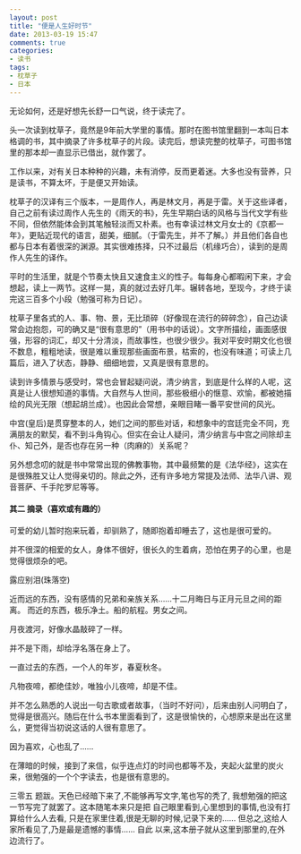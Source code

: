 ```yaml
---
layout: post
title: "便是人生好时节"
date: 2013-03-19 15:47
comments: true
categories: 
- 读书
tags:
- 枕草子
- 日本
---
```


无论如何，还是好想先长舒一口气说，终于读完了。

头一次读到枕草子，竟然是9年前大学里的事情。那时在图书馆里翻到一本叫日本格调的书，其中摘录了许多枕草子的片段。读完后，想读完整的枕草子，可图书馆里的那本却一直显示已借出，就作罢了。

工作以来，对有关日本种种的兴趣，未有消停，反而更着迷。大多也没有营养，只是读书，不算太坏，于是便又开始读。

枕草子的汉译有三个版本，一是周作人，再是林文月，再是于雷。关于这些译者，自己之前有读过周作人先生的《雨天的书》，先生早期白话的风格与当代文学有些不同，但依然能体会到其笔触轻淡而又朴素。也有幸读过林文月女士的《京都一年》，更贴近现代的语言，甜美，细腻。（于雷先生，并不了解。）并且他们各自也都与日本有着很深的渊源。其实很难拣择，只不过最后（机缘巧合），读到的是周作人先生的译作。

平时的生活里，就是个节奏太快且又速食主义的性子。每每身心都暇闲下来，才会想起，读上一两节。这样一晃，真的就过去好几年。辗转各地，至现今，才终于读完这三百多个小段（勉强可称为日记）。

枕草子里各式的人、事、物、景，无比琐碎（好像现在流行的碎碎念），自己边读常会边抱怨，可的确又是“很有意思的”（用书中的话说）。文字所描绘，画面感很强，形容的词汇，却又十分清淡，而故事性，也很少很少。我对平安时期文化也很不数息，粗粗地读，很是难以重现那些画面布景，枯索的，也没有味道；可读上几篇后，进入了状态，静静、细细地尝，又真是很有意思的。

读到许多情景与感受时，常也会冒起疑问说，清少纳言，到底是什么样的人呢，这真是让人很想知道的事情。大自然与人世间，那些极细小的惬意、欢愉，都被她描绘的风光无限（想起胡兰成）。也因此会常想，亲眼目睹一番平安世间的风光。

中宫(皇后)是贯穿整本的人，她们之间的那些对话，和想象中的宫廷完全不同，充满朋友的默契，看不到斗角钩心。但实在会让人疑问，清少纳言与中宫之间除却主仆、知己外，是否也存在另一种（肉麻的）关系呢？

另外想念叨的就是书中常常出现的佛教事物，其中最频繁的是《法华经》，这实在是很殊胜又让人觉得亲切的。除此之外，还有许多地方常提及法师、法华八讲、观音菩萨、千手陀罗尼等等。
<!-- more -->
#### 其二 摘录（喜欢或有趣的）

可爱的幼儿暂时抱来玩着，却驯熟了，随即抱着却睡去了，这也是很可爱的。

并不很深的相爱的女人，身体不很好，很长久的生着病，恐怕在男子的心里，也是觉得很烦杂的吧。

露应别泪(珠落空)

近而远的东西，没有感情的兄弟和亲族关系……十二月晦日与正月元旦之间的距离。
而近的东西，极乐净土。船的航程。男女之间。

月夜渡河，好像水晶敲碎了一样。

并不是下雨，却给浮名落在身上了。

一直过去的东西，一个人的年岁，春夏秋冬。

凡物夜啼，都绝佳妙，唯独小儿夜啼，却是不佳。

并不怎么熟悉的人说出一句古歌或者故事，（当时不好问），后来由别人问明白了，觉得是很高兴。随后在什么书本里面看到了，这是很愉快的，心想原来是出在这里么，更觉得当初说这话的人很有意思了。

因为喜欢，心也乱了……

在薄暗的时候，接到了来信，似乎连点灯的时间也都等不及，夹起火盆里的炭火来，很勉强的一个个字读去，也是很有意思的。


三零五 题跋。天色已经暗下来了,不能够再写文字,笔也写的秃了, 我想勉强的把这一节写完了就罢了。这本随笔本来只是把 自己眼里看到,心里想到的事情,也没有打算给什么人去看, 只是在家里住着,很是无聊的时候,记录下来的……
但总之,这给人家所看见了,乃是最是遗憾的事情…… 自此 以来,这本册子就从这里到那里的,在外边流行了。

